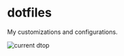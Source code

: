 dotfiles
========
My customizations and configurations. 

![current dtop](https://u.teknik.io/18Ra4.png)
